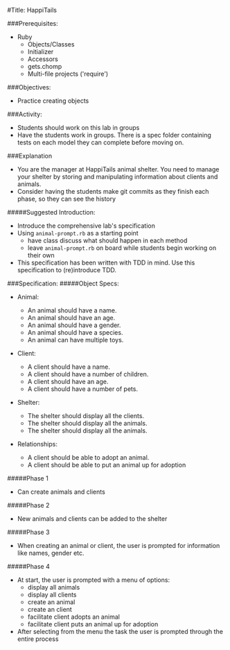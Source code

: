 #Title: HappiTails

###Prerequisites:
- Ruby
  - Objects/Classes
  - Initializer
  - Accessors
  - gets.chomp
  - Multi-file projects ('require')

###Objectives:
- Practice creating objects

###Activity:
- Students should work on this lab in groups
- Have the students work in groups. There is a spec folder containing tests on
each model they can complete before moving on.

###Explanation
- You are the manager at HappiTails animal shelter. You need to manage your
shelter by storing and manipulating information about clients and animals.
- Consider having the students make git commits as they finish each phase, so
they can see the history

#####Suggested Introduction:
  - Introduce the comprehensive lab's specification
  - Using `animal-prompt.rb` as a starting point
    - have class discuss what should happen in each method
    - leave `animal-prompt.rb` on board while students begin working on their own
  - This specification has been written with TDD in mind.  Use this
  specification to (re)introduce TDD.

###Specification:
#####Object Specs:
- Animal:
  - An animal should have a name.
  - An animal should have an age.
  - An animal should have a gender.
  - An animal should have a species.
  - An animal can have multiple toys.

- Client:
  - A client should have a name.
  - A client should have a number of children.
  - A client should have an age.
  - A client should have a number of pets.

- Shelter:
  - The shelter should display all the clients.
  - The shelter should display all the animals.
  - The shelter should display all the animals.

- Relationships:
  - A client should be able to adopt an animal.
  - A client should be able to put an animal up for adoption

#####Phase 1
- Can create animals and clients

#####Phase 2
- New animals and clients can be added to the shelter

#####Phase 3
- When creating an animal or client, the user is prompted for information like names, gender etc.

#####Phase 4
- At start, the user is prompted with a menu of options:
    - display all animals
    - display all clients
    - create an animal
    - create an client
    - facilitate client adopts an animal
    - facilitate client puts an animal up for adoption
- After selecting from the menu the task the user is prompted through the entire process


